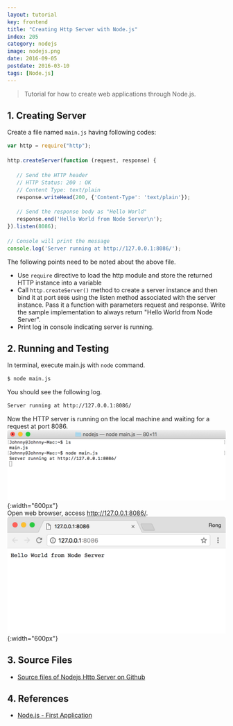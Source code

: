 ```yaml
---
layout: tutorial
key: frontend
title: "Creating Http Server with Node.js"
index: 205
category: nodejs
image: nodejs.png
date: 2016-09-05
postdate: 2016-03-10
tags: [Node.js]
---
```


> Tutorial for how to create web applications through Node.js.

## 1. Creating Server
Create a file named `main.js` having following codes:
```javascript
var http = require("http");

http.createServer(function (request, response) {

   // Send the HTTP header
   // HTTP Status: 200 : OK
   // Content Type: text/plain
   response.writeHead(200, {'Content-Type': 'text/plain'});

   // Send the response body as "Hello World"
   response.end('Hello World from Node Server\n');
}).listen(8086);

// Console will print the message
console.log('Server running at http://127.0.0.1:8086/');
```
The following points need to be noted about the above file.
* Use `require` directive to load the http module and store the returned HTTP instance into a variable
* Call `http.createServer()` method to create a server instance and then bind it at port `8086` using the listen method associated with the server instance. Pass it a function with parameters request and response. Write the sample implementation to always return "Hello World from Node Server".
* Print log in console indicating server is running.

## 2. Running and Testing
In terminal, execute main.js with `node` command.
```sh
$ node main.js
```
You should see the following log.
```sh
Server running at http://127.0.0.1:8086/
```
Now the HTTP server is running on the local machine and waiting for a request at port 8086.
![startserver](/public/tutorials/205/startserver.png){:width="600px"}  
 Open web browser, access http://127.0.0.1:8086/.
![browser](/public/tutorials/205/browser.png){:width="600px"}  

## 3. Source Files
* [Source files of Nodejs Http Server on Github](https://github.com/jojozhuang/Tutorials/tree/master/NodeHttpServer)

## 4. References
* [Node.js - First Application](https://www.tutorialspoint.com/nodejs/nodejs_first_application.htm)
